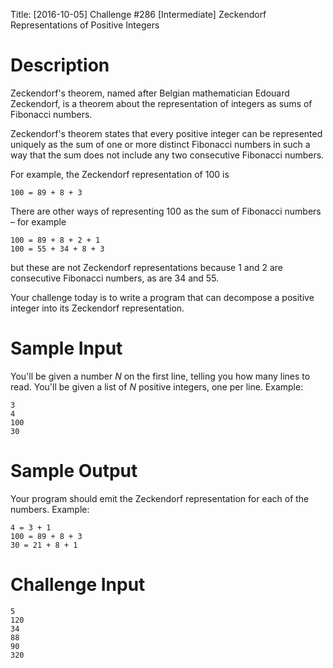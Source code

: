 Title: [2016-10-05] Challenge #286 [Intermediate] Zeckendorf Representations of Positive Integers

# Description

Zeckendorf's theorem, named after Belgian mathematician Edouard Zeckendorf, is a theorem about the representation of integers as sums of Fibonacci numbers.

Zeckendorf's theorem states that every positive integer can be represented uniquely as the sum of one or more distinct Fibonacci numbers in such a way that the sum does not include any two consecutive Fibonacci numbers. 

For example, the Zeckendorf representation of 100 is

    100 = 89 + 8 + 3

There are other ways of representing 100 as the sum of Fibonacci numbers – for example

    100 = 89 + 8 + 2 + 1
    100 = 55 + 34 + 8 + 3

but these are not Zeckendorf representations because 1 and 2 are consecutive Fibonacci numbers, as are 34 and 55.

Your challenge today is to write a program that can decompose a positive integer into its Zeckendorf representation.

# Sample Input

You'll be given a number *N* on the first line, telling you how many lines to read. You'll be given a list of *N* positive integers, one per line. Example:

    3
    4
    100
    30

# Sample Output

Your program should emit the Zeckendorf representation for each of the numbers. Example:

    4 = 3 + 1
    100 = 89 + 8 + 3 
    30 = 21 + 8 + 1

# Challenge Input

    5
    120
    34
    88
    90
    320


